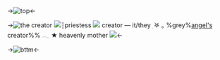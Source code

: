 ->![top](https://i.postimg.cc/bYTtBs54/IMG-2309.jpg)<-

->![the creator](https://i.postimg.cc/C1BS05Hj/the-creator.gif)
![](https://i.postimg.cc/6pFN0tNq/IMG-2696.gif)┆priestess ![](https://i.postimg.cc/xC3DnmNN/IMG-2693.gif) creator   —  it/they    ִ ࣪𖤐 ｡
%grey%[angel's](https://rentry.co/darlings) creator%% 𓂃 ★ heavenly mother ![](https://i.postimg.cc/PqZnV9t4/IMG-2694.gif)<-

->![bttm](https://i.postimg.cc/289BCgrw/IMG-2310.jpg)<-